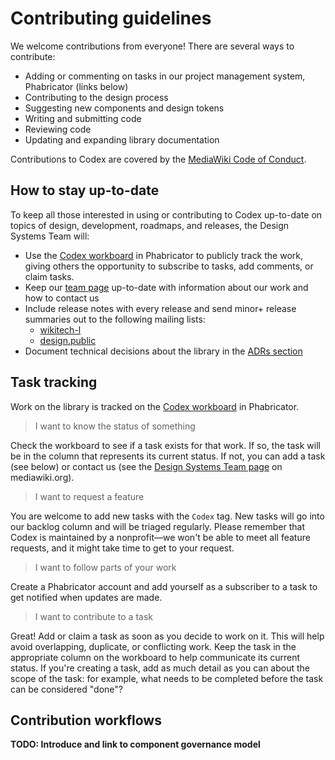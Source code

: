 # Contributing guidelines

We welcome contributions from everyone! There are several ways to contribute:

- Adding or commenting on tasks in our project management system, Phabricator (links below)
- Contributing to the design process
- Suggesting new components and design tokens
- Writing and submitting code
- Reviewing code
- Updating and expanding library documentation

Contributions to Codex are covered by the [MediaWiki Code of Conduct](https://www.mediawiki.org/wiki/Code_of_Conduct).

## How to stay up-to-date

To keep all those interested in using or contributing to Codex up-to-date on topics of design,
development, roadmaps, and releases, the Design Systems Team will:

- Use the [Codex workboard](https://phabricator.wikimedia.org/project/board/5587/) in Phabricator to
  publicly track the work, giving others the opportunity to subscribe to tasks, add comments, or
  claim tasks.
- Keep our [team page](https://www.mediawiki.org/wiki/Design_Systems_Team) up-to-date with information about our work and how to contact us
- Include release notes with every release and send minor+ release summaries out to the following
  mailing lists:
    - [wikitech-l](https://lists.wikimedia.org/postorius/lists/wikitech-l.lists.wikimedia.org/)
    - [design.public](https://lists.wikimedia.org/postorius/lists/design.lists.wikimedia.org/)
- Document technical decisions about the library in the [ADRs section](/adrs/introduction)

## Task tracking

Work on the library is tracked on the [Codex workboard](https://phabricator.wikimedia.org/project/board/5587/)
in Phabricator.

> I want to know the status of something

Check the workboard to see if a task exists for that work. If so, the task will be in the column
that represents its current status. If not, you can add a task (see below) or contact us (see the
[Design Systems Team page](https://www.mediawiki.org/wiki/Design_Systems_Team) on mediawiki.org).

> I want to request a feature

You are welcome to add new tasks with the `Codex` tag. New tasks will go into
our backlog column and will be triaged regularly. Please remember that Codex is maintained by a
nonprofit—we won't be able to meet all feature requests, and it might take time to get to your
request.

> I want to follow parts of your work

Create a Phabricator account and add yourself as a subscriber to a task to get notified when
updates are made.

> I want to contribute to a task

Great! Add or claim a task as soon as you decide to work on it. This will help avoid overlapping,
duplicate, or conflicting work. Keep the task in the appropriate column on the workboard to help
communicate its current status. If you're creating a task, add as much detail as you can about the
scope of the task: for example, what needs to be completed before the task can be considered
"done"?

## Contribution workflows

**TODO: Introduce and link to component governance model**

